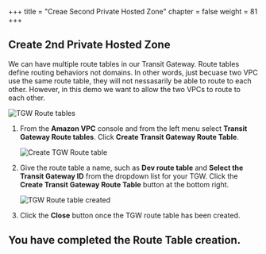 +++
title = "Creae Second Private Hosted Zone"
chapter = false
weight = 81
+++
   
## Create 2nd Private Hosted Zone
We can have multiple route tables in our Transit Gateway. Route tables define routing behaviors not domains. In other words, just becuase two VPC use the same route table, they will not nessasarily be able to route to each other. However, in this demo we want to allow the two VPCs to route to each other.

   ![TGW Route tables](/images/tgw-rt-list.png)
1. From the **Amazon VPC** console and from the left menu select **Transit Gateway Route tables**. Click **Create Transit Gateway Route Table**.

   ![Create TGW Route table](/images/tgw-rt-create.png)
1. Give the route table a name, such as **Dev route table** and **Select the Transit Gateway ID** from the dropdown list for your TGW. Click the **Create Transit Gateway Route Table** button at the bottom right.

   ![TGW Route table created](/images/tgw-rt-created.png)
1. Click the **Close** button once the TGW route table has been created.

## You have completed the Route Table creation.

